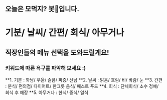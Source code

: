 ## 오늘은 모먹지? 봇🤖입니다.



# 기분/ 날씨/ 간편/ 회식/ 아무거나 
## 직장인들의 메뉴 선택을 도와드릴게요!






### 키워드에 따른 욕구를 파악해 보세요 :) 



**1. 기분 : 화남/ 우울/ 슬픔/ 짜증/ 신남
**2. 날씨 : 맑음/ 흐림/ 비/ 바람/ 눈
**3. 간편 : 분식/ 편의점/ 다이어트/ 한그릇 음식/ 패스트 푸드
**4. 회식 : 단체회식/ 소수 정예/ 회식 후 해장
**5. 아무거나 : 한식/ 중식/ 일식 






